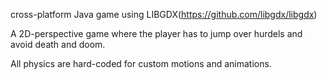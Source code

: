 cross-platform Java game using LIBGDX(https://github.com/libgdx/libgdx)

A 2D-perspective game where the player has to jump over hurdels and avoid death and doom.

All physics are hard-coded for custom motions and animations.
